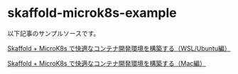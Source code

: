 # skaffold-microk8s-example

以下記事のサンプルソースです。

[Skaffold + MicroK8s で快適なコンテナ開発環境を構築する（WSL/Ubuntu編）](https://qiita.com/aoyagi9936/items/5b93160155d3660a25a6)

[Skaffold + MicroK8s で快適なコンテナ開発環境を構築する（Mac編）](https://qiita.com/aoyagi9936/items/47ac6f1c70ba5c8977f8)
